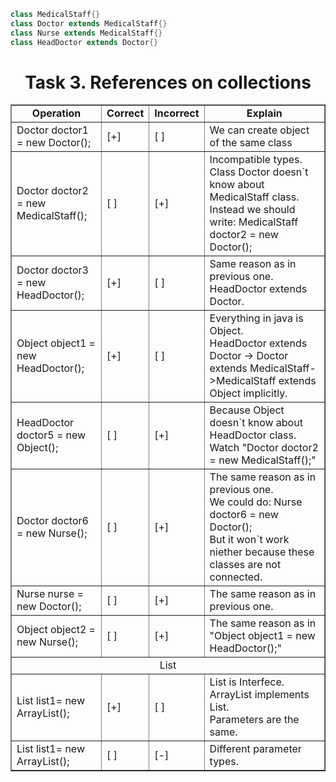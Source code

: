 ```java
class MedicalStaff{}
class Doctor extends MedicalStaff{}
class Nurse extends MedicalStaff{}
class HeadDoctor extends Doctor{}
```

<h1 align = "center">Task 3. References on collections</h1>
<table border="1">
	<tr align = "center">
		<td><b>Operation</b></td>
		<td><b>Correct</b></td>
		<td><b>Incorrect</b></td>
		<td><b>Explain</b></td>
	</tr>
	<tr>
		<td>Doctor doctor1 = new Doctor();</td>
		<td>[+]</td>
		<td>[ ]</td>
		<td>We can create object of the same class</td>
	</tr>
	<tr>
		<td>Doctor doctor2 = new MedicalStaff();</td>
		<td>[ ]</td>
		<td>[+]</td>
		<td>
			Incompatible types.<br>
			Class Doctor doesn`t know about MedicalStaff class.<br>
			Instead we should write: MedicalStaff doctor2 = new Doctor();
		</td>
	</tr>
	<tr>
		<td>Doctor doctor3 = new HeadDoctor();</td>
		<td>[+]</td>
		<td>[ ]</td>
		<td>
			Same reason as in previous one.<br>
			HeadDoctor extends Doctor.
		</td>
	</tr>
	<tr>
		<td>Object object1 = new HeadDoctor();</td>
		<td>[+]</td>
		<td>[ ]</td>
		<td>
			Everything in java is Object.<br>
			HeadDoctor extends Doctor -> Doctor extends MedicalStaff->MedicalStaff extends Object implicitly.
		</td>
	</tr>
	<tr>
		<td>HeadDoctor doctor5 = new Object();</td>
		<td>[ ]</td>
		<td>[+]</td>
		<td>
			Because Object doesn`t know about HeadDoctor class.<br>
			Watch "Doctor doctor2 = new MedicalStaff();"
		</td>
	</tr>
	<tr>
		<td>Doctor doctor6 = new Nurse();</td>
		<td>[ ]</td>
		<td>[+]</td>
		<td>
			The same reason as in previous one.<br>
			We could do: Nurse doctor6 = new Doctor();<br>
			But it won`t work niether because these classes are not connected.
		</td>
	</tr>
	<tr>
		<td>Nurse nurse = new Doctor();</td>
		<td>[ ]</td>
		<td>[+]</td>
		<td>
			The same reason as in previous one.<br>
		</td>
	</tr>
	<tr>
		<td>Object object2 = new Nurse();</td>
		<td>[ ]</td>
		<td>[+]</td>
		<td>
			The same reason as in "Object object1 = new HeadDoctor();"
		</td>
	</tr>
	<tr>
		<td colspan="4" align = "center">List</td>
	</tr>
	<tr>
		<td>List<Doctor> list1= new ArrayList<Doctor>();</td>
		<td>[+]</td>
		<td>[ ]</td>
		<td>
			List is Interfece.<br>
			ArrayList implements List.<br>
			Parameters are the same.
		</td>
	</tr>
	<tr>
		<td>List<MedicalStaff> list1= new ArrayList<Doctor>();</td>
		<td>[ ]</td>
		<td>[-]</td>
		<td>
			Different parameter types.
		</td>
	</tr>
</table>